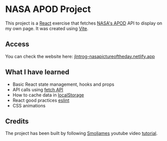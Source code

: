 # NASA APOD Project

This project is a [React](https://reactjs.org/) exercise that fetches [NASA's APOD](https://api.nasa.gov/) API to display on my own page.
It was created using [Vite](https://vitejs.dev/).

## Access

You can check the website here: [jlntrog-nasapictureoftheday.netlify.app](https://jlntrog-nasapictureoftheday.netlify.app/)

## What I have learned

- Basic React state management, hooks and props
- API calls using [fetch API](https://developer.mozilla.org/en-US/docs/Web/API/Fetch_API)
- How to cache data in [localStorage](https://developer.mozilla.org/en-US/docs/Web/API/Window/localStorage)
- React good practices [eslint](https://eslint.org/)
- CSS animations

## Credits

The project has been built by following [Smoljames](https://www.youtube.com/@Smoljames) youtube video [tutorial](https://www.youtube.com/watch?v=82PXenL4MGg).
